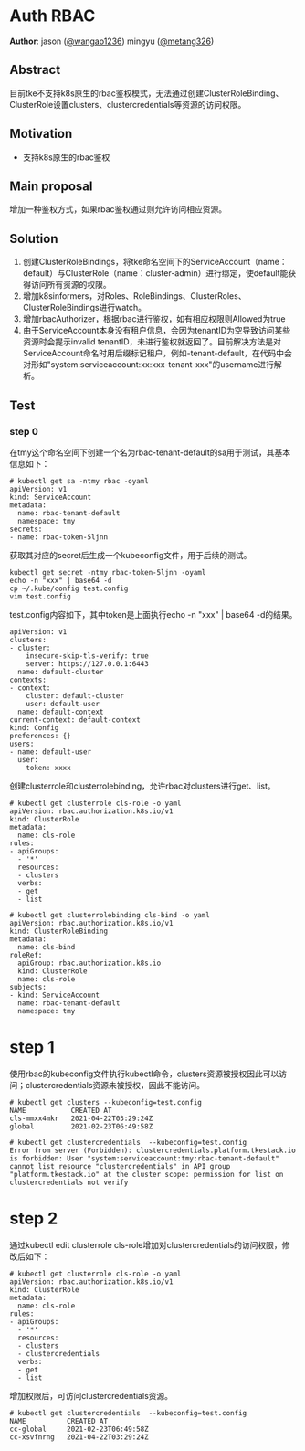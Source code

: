 # Auth RBAC


**Author**:
jason ([@wangao1236](https://github.com/wangao1236))
mingyu  ([@metang326](https://github.com/metang326))


## Abstract

目前tke不支持k8s原生的rbac鉴权模式，无法通过创建ClusterRoleBinding、ClusterRole设置clusters、clustercredentials等资源的访问权限。


## Motivation

- 支持k8s原生的rbac鉴权

## Main proposal

增加一种鉴权方式，如果rbac鉴权通过则允许访问相应资源。

## Solution
1. 创建ClusterRoleBindings，将tke命名空间下的ServiceAccount（name：default）与ClusterRole（name：cluster-admin）进行绑定，使default能获得访问所有资源的权限。
2. 增加k8sinformers，对Roles、RoleBindings、ClusterRoles、ClusterRoleBindings进行watch。
3. 增加rbacAuthorizer，根据rbac进行鉴权，如有相应权限则Allowed为true
4. 由于ServiceAccount本身没有租户信息，会因为tenantID为空导致访问某些资源时会提示invalid tenantID，未进行鉴权就返回了。目前解决方法是对ServiceAccount命名时用后缀标记租户，例如-tenant-default，在代码中会对形如"system:serviceaccount:xx:xxx-tenant-xxx"的username进行解析。

## Test
### step 0
在tmy这个命名空间下创建一个名为rbac-tenant-default的sa用于测试，其基本信息如下：
```
# kubectl get sa -ntmy rbac -oyaml
apiVersion: v1
kind: ServiceAccount
metadata:
  name: rbac-tenant-default
  namespace: tmy
secrets:
- name: rbac-token-5ljnn
```
获取其对应的secret后生成一个kubeconfig文件，用于后续的测试。
```
kubectl get secret -ntmy rbac-token-5ljnn -oyaml
echo -n "xxx" | base64 -d
cp ~/.kube/config test.config
vim test.config
```
test.config内容如下，其中token是上面执行echo -n "xxx" | base64 -d的结果。
```
apiVersion: v1
clusters:
- cluster:
    insecure-skip-tls-verify: true
    server: https://127.0.0.1:6443
  name: default-cluster
contexts:
- context:
    cluster: default-cluster
    user: default-user
  name: default-context
current-context: default-context
kind: Config
preferences: {}
users:
- name: default-user
  user:
    token: xxxx
```
创建clusterrole和clusterrolebinding，允许rbac对clusters进行get、list。
```
# kubectl get clusterrole cls-role -o yaml
apiVersion: rbac.authorization.k8s.io/v1
kind: ClusterRole
metadata:
  name: cls-role
rules:
- apiGroups:
  - '*'
  resources:
  - clusters
  verbs:
  - get
  - list

# kubectl get clusterrolebinding cls-bind -o yaml
apiVersion: rbac.authorization.k8s.io/v1
kind: ClusterRoleBinding
metadata:
  name: cls-bind
roleRef:
  apiGroup: rbac.authorization.k8s.io
  kind: ClusterRole
  name: cls-role
subjects:
- kind: ServiceAccount
  name: rbac-tenant-default
  namespace: tmy
```

# step 1
使用rbac的kubeconfig文件执行kubectl命令，clusters资源被授权因此可以访问；clustercredentials资源未被授权，因此不能访问。
```
# kubectl get clusters --kubeconfig=test.config
NAME           CREATED AT
cls-mmxx4mkr   2021-04-22T03:29:24Z
global         2021-02-23T06:49:58Z

# kubectl get clustercredentials  --kubeconfig=test.config
Error from server (Forbidden): clustercredentials.platform.tkestack.io is forbidden: User "system:serviceaccount:tmy:rbac-tenant-default" cannot list resource "clustercredentials" in API group "platform.tkestack.io" at the cluster scope: permission for list on clustercredentials not verify
```

# step 2
通过kubectl edit clusterrole cls-role增加对clustercredentials的访问权限，修改后如下：
```
# kubectl get clusterrole cls-role -o yaml
apiVersion: rbac.authorization.k8s.io/v1
kind: ClusterRole
metadata:
  name: cls-role
rules:
- apiGroups:
  - '*'
  resources:
  - clusters
  - clustercredentials
  verbs:
  - get
  - list
```
增加权限后，可访问clustercredentials资源。
```
# kubectl get clustercredentials  --kubeconfig=test.config
NAME          CREATED AT
cc-global     2021-02-23T06:49:58Z
cc-xsvfnrng   2021-04-22T03:29:24Z
```
